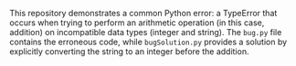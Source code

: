 This repository demonstrates a common Python error: a TypeError that occurs when trying to perform an arithmetic operation (in this case, addition) on incompatible data types (integer and string). The `bug.py` file contains the erroneous code, while `bugSolution.py` provides a solution by explicitly converting the string to an integer before the addition.